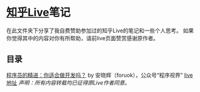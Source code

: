 # [知乎Live](https://www.zhihu.com/lives/)笔记
在此文件夹下分享了我自费赞助参加过的知乎Live的笔记和一些个人思考。
如果你觉得其中的内容对你有所帮助，请前live页面赞赏感谢原作者。
## 目录
[程序员的精进：你适合做开发吗？](https://github.com/vivi3nli/Zhihu_Live_Notes/blob/master/%5B%E7%9F%A5%E4%B9%8Elive%E7%AC%94%E8%AE%B0%5D%E7%A8%8B%E5%BA%8F%E5%91%98%E7%9A%84%E7%B2%BE%E8%BF%9B.md) by 安晓辉（foruok），公众号“程序视界” [live地址](https://www.zhihu.com/lives/800357360093761536)
*声明：所有内容转载均已征得原Live作者同意。*
